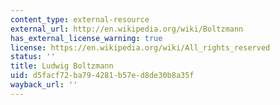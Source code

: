 ```yaml
---
content_type: external-resource
external_url: http://en.wikipedia.org/wiki/Boltzmann
has_external_license_warning: true
license: https://en.wikipedia.org/wiki/All_rights_reserved
status: ''
title: Ludwig Boltzmann
uid: d5facf72-ba79-4281-b57e-d8de30b8a35f
wayback_url: ''
---
```

